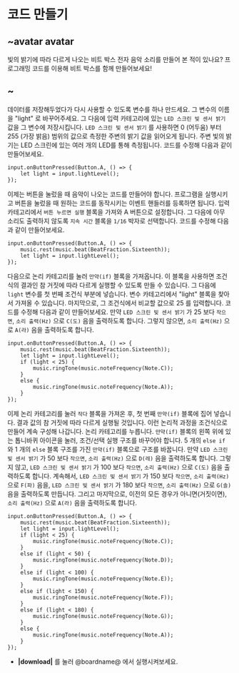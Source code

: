 # 코드 만들기

## ~avatar avatar

빛의 밝기에 따라 다르게 나오는 비트 박스 전자 음악 소리를 만들어 본 적이 있나요? 프로그래밍 코드를 이용해 비트 박스를 함께 만들어보세요!

## ~

데이터를 저장해두었다가 다시 사용할 수 있도록 변수를 하나 만드세요. 그 변수의 이름을 "light" 로 바꾸어주세요. 그 다음에 입력 카테고리에 있는 `LED 스크린 빛 센서 밝기` 값을 그 변수에 저장시킵니다. `LED 스크린 빛 센서 밝기` 를 사용하면 0 (어두움) 부터 255 (가장 밝음) 범위의 값으로 측정한 주변의 밝기 값을 읽어오게 됩니다. 주변 빛의 밝기는 LED 스크린에 있는 여러 개의 LED를 통해 측정됩니다. 코드를 수정해 다음과 같이 만들어보세요.

```blocks
input.onButtonPressed(Button.A, () => {
    let light = input.lightLevel();
});
```

이제는 버튼을 눌렀을 때 음악이 나오는 코드를 만들어야 합니다. 프로그램을 실행시키고 버튼을 눌렀을 때 원하는 코드를 동작시키는 이벤트 핸들러를 등록하면 됩니다. 입력 카테고리에서 `버튼 누르면 실행` 블록을 가져와 A 버튼으로 설정합니다. 그 다음에 아무 소리도 출력하지 않도록 `지속 시간` 블록을 `1/16` 박자로 선택합니다. 코드를 수정해 다음과 같이 만들어보세요.

```blocks
input.onButtonPressed(Button.A, () => {
    music.rest(music.beat(BeatFraction.Sixteenth));
    let light = input.lightLevel();
});
```

다음으로 논리 카테고리를 눌러 `만약(if)` 블록을 가져옵니다. 이 블록을 사용하면 조건식의 결과인 참 거짓에 따라 다르게 실행할 수 있도록 만들 수 있습니다. 그 다음에 `light` 변수를 첫 번째 조건식 부분에 넣습니다. 변수 카테고리에서 "light" 블록을 찾아서 가져올 수 있습니다. 마지막으로, 그 조건식에서 비교할 값으로 25 를 입력합니다. 코드를 수정해 다음과 같이 만들어보세요. 만약 `LED 스크린 빛 센서 밝기` 가 25 보다 `작으면`, `소리 출력(Hz)` 으로 `C(도)` 음을 출력하도록 합니다. 그렇지 않으면, `소리 출력(Hz)` 으로 `A(라)` 음을 출력하도록 합니다.

```blocks
input.onButtonPressed(Button.A, () => {
    music.rest(music.beat(BeatFraction.Sixteenth));
    let light = input.lightLevel();
    if (light < 25) {
        music.ringTone(music.noteFrequency(Note.C));
    }
    else {
        music.ringTone(music.noteFrequency(Note.A));
    }
});
```

이제 논리 카테고리를 눌러 `작다` 블록을 가져온 후, 첫 번째 `만약(if)` 블록에 집어 넣습니다. 결과 값의 참 거짓에 따라 다르게 실행될 것입니다. 이런 논리적 과정을 조건식으로 만들어 계속 구성해 나갑니다. 논리 카테고리를 누릅니다. `만약(if)` 블록의 왼쪽 위에 있는 톱니바퀴 아이콘을 눌러, 조건/선택 실행 구조를 바꾸어야 합니다. 5 개의 `else if` 와 1 개의 `else` 블록 구조를 가진 `만약(if)` 블록으로 구조를 바꿉니다. 만약 `LED 스크린 빛 센서 밝기` 가 50 보다 `작으면`, `소리 출력(Hz)` 으로 `D(레)` 음을 출력하도록 합니다. 그렇지 않고, `LED 스크린 빛 센서 밝기` 가 100 보다 `작으면`, `소리 출력(Hz)` 으로 `C(도)` 음을 출력하도록 합니다. 계속해서, `LED 스크린 빛 센서 밝기` 가 150 보다 `작으면`, `소리 출력(Hz)` 으로 `F(파)` 음을, `LED 스크린 빛 센서 밝기` 가 180 보다 `작으면`, `소리 출력(Hz)` 으로 `G(솔)` 음을 출력하도록 만듭니다. 그리고 마지막으로, 이전의 모든 경우가 아니면(거짓이면), `소리 출력(Hz)` 으로 `A(라)` 음을 출력하도록 합니다.

```blocks
input.onButtonPressed(Button.A, () => {
    music.rest(music.beat(BeatFraction.Sixteenth));
    let light = input.lightLevel();
    if (light < 25) {
        music.ringTone(music.noteFrequency(Note.C));
    }
    else if (light < 50) {
        music.ringTone(music.noteFrequency(Note.D));
    }
    else if (light < 100) {
        music.ringTone(music.noteFrequency(Note.E));
    }
    else if (light < 150) {
        music.ringTone(music.noteFrequency(Note.F));
    }
    else if (light < 180) {
        music.ringTone(music.noteFrequency(Note.G));
    }
    else {
        music.ringTone(music.noteFrequency(Note.A));
    }
});
```

* **|download|** 를 눌러 @boardname@ 에서 실행시켜보세요.